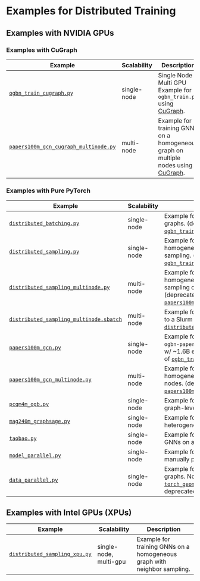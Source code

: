 # Examples for Distributed Training

## Examples with NVIDIA GPUs

### Examples with CuGraph

| Example                                                                        | Scalability | Description                                                                              |
| ------------------------------------------------------------------------------ | ----------- | ---------------------------------------------------------------------------------------- |
| [`ogbn_train_cugraph.py`](./ogbn_train_cugraph.py)                             | single-node | Single Node Multi GPU Example for `ogbn_train.py` using [CuGraph](...).                  |
| [`papers100m_gcn_cugraph_multinode.py`](./papers100m_gcn_cugraph_multinode.py) | multi-node  | Example for training GNNs on a homogeneous graph on multiple nodes using [CuGraph](...). |

### Examples with Pure PyTorch

| Example                                                                            | Scalability | Description                                                                                                                                                                                                                                                                                     |
| ---------------------------------------------------------------------------------- | ----------- | ----------------------------------------------------------------------------------------------------------------------------------------------------------------------------------------------------------------------------------------------------------------------------------------------- |
| [`distributed_batching.py`](./distributed_batching.py)                             | single-node | Example for training GNNs on multiple graphs. (deprecated in favor of [`ogbn_train_cugraph.py`](./ogbn_train_cugraph.py))                                                                                                                                                                       |
| [`distributed_sampling.py`](./distributed_sampling.py)                             | single-node | Example for training GNNs on a homogeneous graph with neighbor sampling. (deprecated in favor of [`ogbn_train_cugraph.py`](./ogbn_train_cugraph.py))                                                                                                                                            |
| [`distributed_sampling_multinode.py`](./distributed_sampling_multinode.py)         | multi-node  | Example for training GNNs on a homogeneous graph with neighbor sampling on multiple nodes. (deprecated in favor of [`papers100m_gcn_cugraph_multinode.py`](./papers100m_gcn_cugraph_multinode.py))                                                                                              |
| [`distributed_sampling_multinode.sbatch`](./distributed_sampling_multinode.sbatch) | multi-node  | Example for submitting a training job to a Slurm cluster using [`distributed_sampling_multi_node.py`](./distributed_sampling_multinode.py).                                                                                                                                                     |
| [`papers100m_gcn.py`](./papers100m_gcn.py)                                         | single-node | Example for training GNNs on the `ogbn-papers100M` homogeneous graph w/ ~1.6B edges. (deprecated in favor of [`ogbn_train_cugraph.py`](./ogbn_train_cugraph.py))                                                                                                                                |
| [`papers100m_gcn_multinode.py`](./papers100m_gcn_multinode.py)                     | multi-node  | Example for training GNNs on a homogeneous graph on multiple nodes. (deprecated in favor of [`papers100m_gcn_cugraph_multinode.py`](./papers100m_gcn_cugraph_multinode.py))                                                                                                                     |
| [`pcqm4m_ogb.py`](./pcqm4m_ogb.py)                                                 | single-node | Example for training GNNs for a graph-level regression task.                                                                                                                                                                                                                                    |
| [`mag240m_graphsage.py`](./mag240m_graphsage.py)                                   | single-node | Example for training GNNs on a large heterogeneous graph.                                                                                                                                                                                                                                       |
| [`taobao.py`](./taobao.py)                                                         | single-node | Example for training link prediction GNNs on a heterogeneous graph.                                                                                                                                                                                                                             |
| [`model_parallel.py`](./model_parallel.py)                                         | single-node | Example for model parallelism by manually placing layers on each GPU.                                                                                                                                                                                                                           |
| [`data_parallel.py`](./data_parallel.py)                                           | single-node | Example for training GNNs on multiple graphs. Note that [`torch_geometric.nn.DataParallel`](https://pytorch-geometric.readthedocs.io/en/latest/modules/nn.html#torch_geometric.nn.data_parallel.DataParallel) is deprecated and [discouraged](https://github.com/pytorch/pytorch/issues/65936). |

## Examples with Intel GPUs (XPUs)

| Example                                                        | Scalability            | Description                                                              |
| -------------------------------------------------------------- | ---------------------- | ------------------------------------------------------------------------ |
| [`distributed_sampling_xpu.py`](./distributed_sampling_xpu.py) | single-node, multi-gpu | Example for training GNNs on a homogeneous graph with neighbor sampling. |
